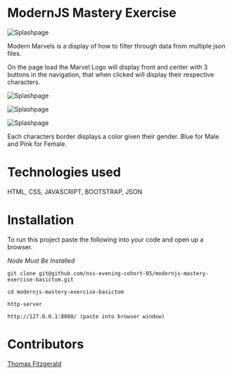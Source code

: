 # ModernJS Mastery Exercise

![Splashpage](https://raw.githubusercontent.com/nss-nighclass-projects/modernjs_mastery_exercise/master/images/screenshots/modern-marvel.png)

Modern Marvels is a display of how to filter through data from multiple json files.

On the page load the Marvel Logo will display front and center with 3 buttons in the navigation, that when clicked will display their respective characters.

![Splashpage](https://raw.githubusercontent.com/nss-nighclass-projects/modernjs_mastery_exercise/master/images/screenshots/modern-xmen.png)

![Splashpage](https://raw.githubusercontent.com/nss-nighclass-projects/modernjs_mastery_exercise/master/images/screenshots/modern-avengers.png)

![Splashpage](https://raw.githubusercontent.com/nss-nighclass-projects/modernjs_mastery_exercise/master/images/screenshots/modern-gaurdians.png)

Each characters border displays a color given their gender. Blue for Male and Pink for Female.

Technologies used
==
HTML, CSS, JAVASCRIPT, BOOTSTRAP, JSON

Installation
==

To run this project paste the following into your code and open up a browser.

*Node Must Be Installed*

```git clone git@github.com/nss-evening-cohort-05/modernjs-mastery-exercise-basictom.git```

```cd modernjs-mastery-exercise-basictom```

```http-server```

```http://127.0.0.1:8080/ (paste into browser window)```

Contributors
==

[Thomas Fitzgerald](https://github.com/basictom)

